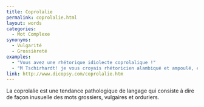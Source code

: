 ```yaml
---
title: Coprolalie
permalink: coprolalie.html
layout: words
categories:
  - Mot Complexe
synonyms:
  - Vulgarité
  - Grossièreté
examples:
  - "Vous avez une rhétorique idiolecte coprolalique !"
  - "M Tschirhardt! je vous croyais rhétoricien alambiqué et ampoulé, et il me semble pourtant que je viens d'ouïr une coprolalie venant de votre coté..."
link: http://www.dicopsy.com/coprolalie.htm
---
```


La coprolalie est une tendance pathologique de langage qui consiste à dire de façon inusuelle des mots grossiers, vulgaires et orduriers.
